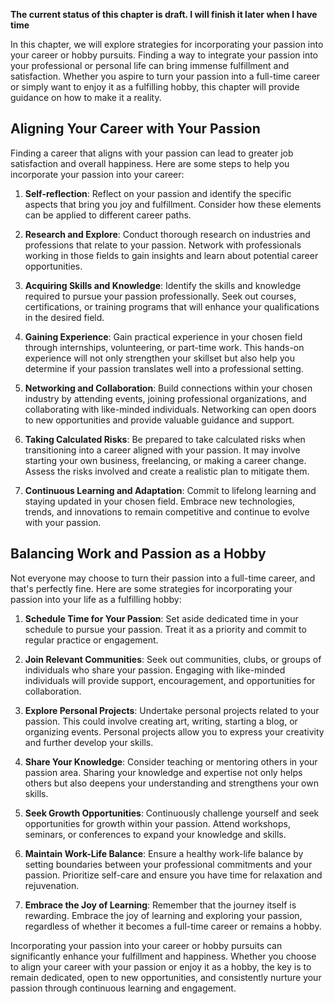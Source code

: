 **The current status of this chapter is draft. I will finish it later when I have time**

In this chapter, we will explore strategies for incorporating your passion into your career or hobby pursuits. Finding a way to integrate your passion into your professional or personal life can bring immense fulfillment and satisfaction. Whether you aspire to turn your passion into a full-time career or simply want to enjoy it as a fulfilling hobby, this chapter will provide guidance on how to make it a reality.

Aligning Your Career with Your Passion
--------------------------------------

Finding a career that aligns with your passion can lead to greater job satisfaction and overall happiness. Here are some steps to help you incorporate your passion into your career:

1. **Self-reflection**: Reflect on your passion and identify the specific aspects that bring you joy and fulfillment. Consider how these elements can be applied to different career paths.

2. **Research and Explore**: Conduct thorough research on industries and professions that relate to your passion. Network with professionals working in those fields to gain insights and learn about potential career opportunities.

3. **Acquiring Skills and Knowledge**: Identify the skills and knowledge required to pursue your passion professionally. Seek out courses, certifications, or training programs that will enhance your qualifications in the desired field.

4. **Gaining Experience**: Gain practical experience in your chosen field through internships, volunteering, or part-time work. This hands-on experience will not only strengthen your skillset but also help you determine if your passion translates well into a professional setting.

5. **Networking and Collaboration**: Build connections within your chosen industry by attending events, joining professional organizations, and collaborating with like-minded individuals. Networking can open doors to new opportunities and provide valuable guidance and support.

6. **Taking Calculated Risks**: Be prepared to take calculated risks when transitioning into a career aligned with your passion. It may involve starting your own business, freelancing, or making a career change. Assess the risks involved and create a realistic plan to mitigate them.

7. **Continuous Learning and Adaptation**: Commit to lifelong learning and staying updated in your chosen field. Embrace new technologies, trends, and innovations to remain competitive and continue to evolve with your passion.

Balancing Work and Passion as a Hobby
-------------------------------------

Not everyone may choose to turn their passion into a full-time career, and that's perfectly fine. Here are some strategies for incorporating your passion into your life as a fulfilling hobby:

1. **Schedule Time for Your Passion**: Set aside dedicated time in your schedule to pursue your passion. Treat it as a priority and commit to regular practice or engagement.

2. **Join Relevant Communities**: Seek out communities, clubs, or groups of individuals who share your passion. Engaging with like-minded individuals will provide support, encouragement, and opportunities for collaboration.

3. **Explore Personal Projects**: Undertake personal projects related to your passion. This could involve creating art, writing, starting a blog, or organizing events. Personal projects allow you to express your creativity and further develop your skills.

4. **Share Your Knowledge**: Consider teaching or mentoring others in your passion area. Sharing your knowledge and expertise not only helps others but also deepens your understanding and strengthens your own skills.

5. **Seek Growth Opportunities**: Continuously challenge yourself and seek opportunities for growth within your passion. Attend workshops, seminars, or conferences to expand your knowledge and skills.

6. **Maintain Work-Life Balance**: Ensure a healthy work-life balance by setting boundaries between your professional commitments and your passion. Prioritize self-care and ensure you have time for relaxation and rejuvenation.

7. **Embrace the Joy of Learning**: Remember that the journey itself is rewarding. Embrace the joy of learning and exploring your passion, regardless of whether it becomes a full-time career or remains a hobby.

Incorporating your passion into your career or hobby pursuits can significantly enhance your fulfillment and happiness. Whether you choose to align your career with your passion or enjoy it as a hobby, the key is to remain dedicated, open to new opportunities, and consistently nurture your passion through continuous learning and engagement.
